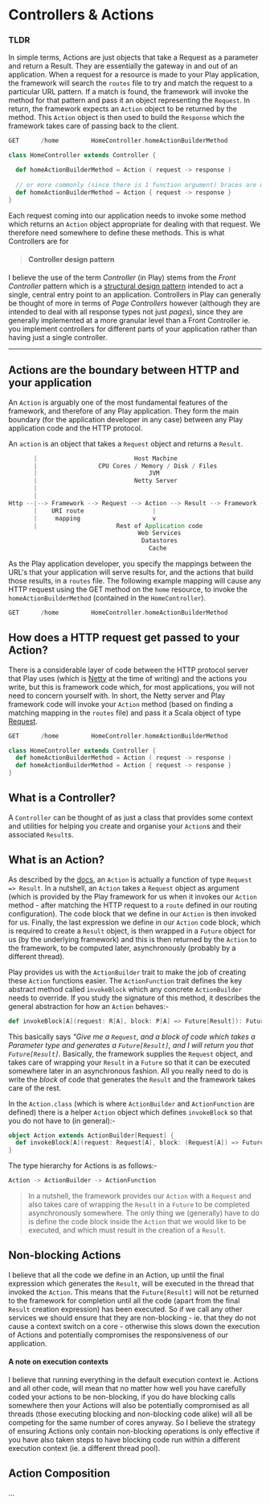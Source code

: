 # Controllers & Actions

### TLDR

In simple terms, Actions are just objects that take a Request as a parameter and return a Result. They are essentially the gateway in and out of an application. When a request for a resource is made to your Play application, the framework will search the `routes` file to try and match the request to a particular URL pattern. If a match is found, the framework will invoke the method for that pattern and pass it an object representing the `Request`. In return, the framework expects an `Action` object to be returned by the method. This `Action` object is then used to build the `Response` which the framework takes care of passing back to the client.

```scala
GET      /home         HomeController.homeActionBuilderMethod

class HomeController extends Controller {

  def homeActionBuilderMethod = Action ( request -> response )
  
  // or more commonly (since there is 1 function argument) braces are used 
  def homeActionBuilderMethod = Action { request -> response }
}
```

Each request coming into our application needs to invoke some method which returns an `Action` object appropriate for dealing with that request. We therefore need somewhere to define these methods. This is what Controllers are for

> #### Controller design pattern
I believe the use of the term _Controller_ (in Play) stems from the _Front Controller_ pattern which is a [structural design pattern](https://en.wikipedia.org/wiki/Software_design_pattern#Structural_patterns) intended to act a single, central entry point to an application. Controllers in Play can generally be thought of more in terms of _Page Controllers_ however (although they are intended to deal with all response types not just _pages_), since they are generally implemented at a more granular level than a Front Controller ie. you implement controllers for different parts of your application rather than having just a single controller.


---

## Actions are the boundary between HTTP and your application 

An `Action` is arguably one of the most fundamental features of the framework, and therefore of any Play application. They form the main boundary (for the application developer in any case) between any Play application code and the HTTP protocol. 

An `action` is an object that takes a `Request` object and returns a `Result`. 

```scala 
       |                           Host Machine                         |
       |                 CPU Cores / Memory / Disk / Files              |
       |                               JVM                              |
       |                           Netty Server                         |
       |                                                                |
       |                                                                |
Http --|--> Framework --> Request --> Action --> Result --> Framework --|--> Http
       |    URI route                   |                               |
       |     mapping                    v                               |
       |                      Rest of Application code                  |
                                    Web Services
                                     Datastores
                                       Cache              
```

As the Play application developer, you specify the mappings between the URL's that your application will serve results for, and the actions that build those results, in a `routes` file. The following example mapping will cause any HTTP request using the GET method on the `home` resource, to invoke the `homeActionBuilderMethod` (contained in the `HomeController`).

```scala
GET      /home         HomeController.homeActionBuilderMethod
```

## How does a HTTP request get passed to your Action?

There is a considerable layer of code between the HTTP protocol server that Play uses (which is [Netty](http://netty.io/) at the time of writing) and the actions you write, but this is framework code which, for most applications, you will not need to concern yourself with. In short, the Netty server and Play framework code will invoke your `Action` method (based on finding a matching mapping in the `routes` file) and pass it a Scala object of type [Request](https://playframework.com/documentation/latest/api/scala/index.html#play.api.mvc.Request).

```scala
GET      /home         HomeController.homeActionBuilderMethod

class HomeController extends Controller {
  def homeActionBuilderMethod = Action ( request -> response )
  def homeActionBuilderMethod = Action { request -> response }
}
```

## What is a Controller?

A `Controller` can be thought of as just a class that provides some context and utilities for helping you create and organise your `Action`s and their associated `Result`s.

## What is an Action?

As described by the [docs](https://www.playframework.com/documentation/2.5.x/ScalaActions), an `Action` is actually a function of type `Request => Result`. In a nutshell, an `Action` takes a `Request` object as argument (which is provided by the Play framework for us when it invokes our `Action` method  - after matching the HTTP request to a `route` defined in our routing configuration). The code block that we define in our `Action` is then invoked for us. Finally, the last expression we define in our `Action` code block, which is required to create a `Result` object, is then wrapped in a `Future` object for us (by the underlying framework) and this is then returned by the `Action` to the framework, to be computed later, asynchronously (probably by a different thread). 

Play provides us with the `ActionBuilder` trait to make the job of creating these `Action` functions easier. The `ActionFunction` trait defines the key abstract method called `invokeBlock` which any concrete `ActionBuilder` needs to override. If you study the signature of this method, it describes the general abstraction for how an `Action` behaves:- 

```scala
def invokeBlock[A](request: R[A], block: P[A] => Future[Result]): Future[Result]
```

This basically says _"Give me a `Request`, and a block of code which takes a Parameter type and generates a `Future[Result]`, and I will return you that `Future[Result]`_. Basically, the framework supplies the `Request` object, and takes care of wrapping your `Result` in a `Future` so that it can be executed somewhere later in an asynchronous fashion. All you really need to do is write the _block_ of code that generates the `Result` and the framework takes care of the rest.

In the `Action.class` (which is where `ActionBuilder` and `ActionFunction` are defined) there is a helper `Action` object which defines `invokeBlock` so that you do not have to (in general):-

```scala
object Action extends ActionBuilder[Request] {
  def invokeBlock[A](request: Request[A], block: (Request[A]) => Future[Result]) = block(request)
}
```

The type hierarchy for Actions is as follows:-

```scala
Action -> ActionBuilder -> ActionFunction
```

> In a nutshell, the framework provides our `Action` with a `Request` and also takes care of wrapping the `Result` in a `Future` to be completed asynchronously somewhere. The only thing we (generally) have to do is define the code block inside the `Action` that we would like to be executed, and which must result in the creation of a `Result`. 


## Non-blocking Actions

I believe that all the code we define in an Action, up until the final expression which generates the `Result`, will be executed in the thread that invoked the `Action`. This means that the `Future[Result]` will not be returned to the framework for completion until all the code (apart from the final `Result` creation expression) has been executed. So if we call any other services we should ensure that they are non-blocking - ie. that they do not cause a context switch on a core - otherwise this slows down the execution of Actions and potentially compromises the responsiveness of our application.

#### A note on execution contexts

I believe that running everything in the default execution context ie. Actions and all other code, will mean that no matter how well you have carefully coded your actions to be non-blocking, if you do have blocking calls somewhere then your Actions will also be potentially compromised as all threads (those executing blocking and non-blocking code alike) will all be competing for the same number of cores anyway. So I believe the strategy of ensuring Actions only contain non-blocking operations is only effective if you have also taken steps to have blocking code run within a different execution context (ie. a different thread pool). 

## Action Composition

...




